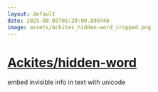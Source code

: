 ```yaml
---
layout: default
date: 2025-08-05T05:29:00.899746
image: assets/Ackites_hidden-word_cropped.png
---
```


# [Ackites/hidden-word](https://github.com/Ackites/hidden-word)

embed invisible info in text with unicode
